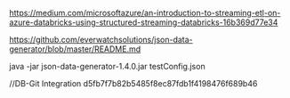 https://medium.com/microsoftazure/an-introduction-to-streaming-etl-on-azure-databricks-using-structured-streaming-databricks-16b369d77e34


https://github.com/everwatchsolutions/json-data-generator/blob/master/README.md


java -jar json-data-generator-1.4.0.jar testConfig.json

//DB-Git Integration
d5fb7f7b82b5485f8ec87fdb1f4198476f689b46